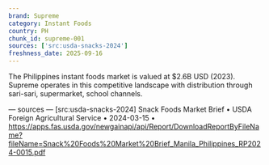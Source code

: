 ```yaml
---
brand: Supreme
category: Instant Foods
country: PH
chunk_id: supreme-001
sources: ['src:usda-snacks-2024']
freshness_date: 2025-09-16
---
```


The Philippines instant foods market is valued at $2.6B USD (2023). Supreme operates in this competitive landscape with distribution through sari-sari, supermarket, school channels.

— sources —
[src:usda-snacks-2024] Snack Foods Market Brief • USDA Foreign Agricultural Service • 2024-03-15 • https://apps.fas.usda.gov/newgainapi/api/Report/DownloadReportByFileName?fileName=Snack%20Foods%20Market%20Brief_Manila_Philippines_RP2024-0015.pdf
